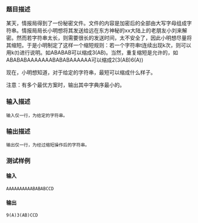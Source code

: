 ### 题目描述

某天，情报局得到了一份秘密文件。文件的内容是加密后的全部由大写字母组成字符串。情报局局长小明想将其发送给远在东方神秘的xx大陆上的老朋友小刘来解密。然而若字符串太长，则需要很长的发送时间，太不安全了，因此小明想尽量将其缩短。于是小明制定了这样一个缩短规则：若一个字符串t连续出现k次，则可以用k(t)进行说明。如ABABAB可以缩成3(AB)。当然，重复缩短是允许的，如ABABABAAAAAAABABABAAAAAA可以缩成2(3(AB)6(A))

现在，小明想知道，对于给定的字符串，最短可以缩成什么样子。

注意：有多个最优方案时，输出其中字典序最小的。

### 输入描述

```
输入仅一行，为给定的字符串。
```
### 输出描述

```
输出仅一行，为经过缩短操作后的字符串。
```

### 测试样例
#### 输入
```
AAAAAAAAAABABABCCD

```
#### 输出
```
9(A)3(AB)CCD
```
